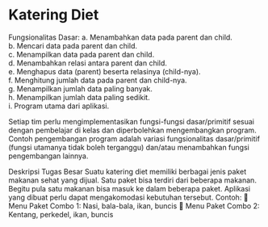 # Katering Diet

Fungsionalitas Dasar:
a. Menambahkan data pada parent dan child.<br />
b. Mencari data pada parent dan child.<br />
c. Menampilkan data pada parent dan child.<br />
d. Menambahkan relasi antara parent dan child.<br />
e. Menghapus data (parent) beserta relasinya (child-nya).<br />
f. Menghitung jumlah data pada parent dan child-nya.<br />
g. Menampilkan jumlah data paling banyak.<br />
h. Menampilkan jumlah data paling sedikit.<br />
i. Program utama dari aplikasi.<br />

Setiap tim perlu mengimplementasikan fungsi-fungsi dasar/primitif sesuai dengan pembelajar di kelas dan diperbolehkan mengembangkan program. Contoh pengembangan program adalah variasi fungsionalitas dasar/primitif (fungsi utamanya tidak boleh terganggu) dan/atau menambahkan fungsi pengembangan lainnya.

Deskripsi Tugas Besar
Suatu katering diet memiliki berbagai jenis paket makanan sehat yang dijual. Satu paket bisa terdiri dari beberapa makanan. Begitu pula satu makanan bisa masuk ke dalam beberapa paket. Aplikasi yang dibuat perlu dapat mengakomodasi kebutuhan tersebut.
Contoh:
 Menu Paket Combo 1: Nasi, bala-bala, ikan, buncis
 Menu Paket Combo 2: Kentang, perkedel, ikan, buncis

